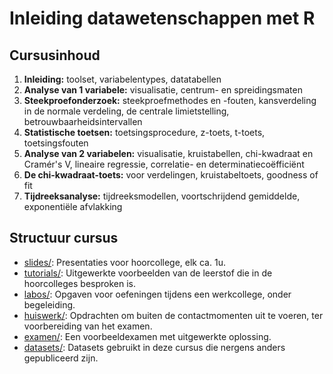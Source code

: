 # Inleiding datawetenschappen met R

## Cursusinhoud

1. **Inleiding:** toolset, variabelentypes, datatabellen
2. **Analyse van 1 variabele:** visualisatie, centrum- en spreidingsmaten
3. **Steekproefonderzoek:** steekproefmethodes en -fouten, kansverdeling in de normale verdeling, de centrale limietstelling, betrouwbaarheidsintervallen
4. **Statistische toetsen:** toetsingsprocedure, z-toets, t-toets, toetsingsfouten
5. **Analyse van 2 variabelen:** visualisatie, kruistabellen, chi-kwadraat en Cramér's V, lineaire regressie, correlatie- en determinatiecoëfficiënt
6. **De chi-kwadraat-toets:** voor verdelingen, kruistabeltoets, goodness of fit
7. **Tijdreeksanalyse:** tijdreeksmodellen, voortschrijdend gemiddelde, exponentiële afvlakking

## Structuur cursus

- [slides/](slides/): Presentaties voor hoorcollege, elk ca. 1u.
- [tutorials/](tutorials/): Uitgewerkte voorbeelden van de leerstof die in de hoorcolleges besproken is.
- [labos/](labos/): Opgaven voor oefeningen tijdens een werkcollege, onder begeleiding.
- [huiswerk/](huiswerk/): Opdrachten om buiten de contactmomenten uit te voeren, ter voorbereiding van het examen.
- [examen/](examen/): Een voorbeeldexamen met uitgewerkte oplossing.
- [datasets/](datasets/): Datasets gebruikt in deze cursus die nergens anders gepubliceerd zijn.


